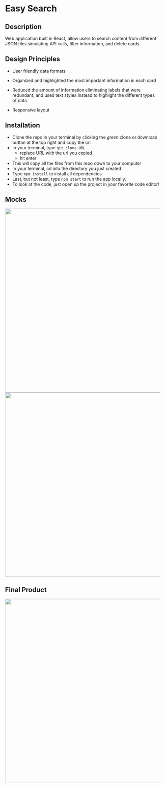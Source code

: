 # Easy Search

## Description

Web application built in React, allow users to search content from different JSON files simulating API calls, filter information, and delete cards.

## Design Principles

- User friendly data formats 

- Organized and highlighted the most important information in each card 

- Reduced the amount of information eliminating labels that were redundant, and used text styles instead to highlight the different types of data 

- Responsive layout 

## Installation
- Clone the repo in your terminal by clicking the _green_ clone or download button at the top right and copy the url
- In your terminal, type ```git clone URL```
  - replace URL with the url you copied
  - hit enter
- This will copy all the files from this repo down to your computer
- In your terminal, cd into the directory you just created
- Type ```npm install``` to install all dependencies
- Last, but not least, type ```npm start``` to run the app locally.
- To look at the code, just open up the project in your favorite code editor!

## Mocks

<img src="https://imgur.com/Im2aIhM.jpg" width="600">

<img src="https://imgur.com/tVmLoMN.jpg" width="600">

## Final Product

<img src="https://imgur.com/H33gXgb.jpg" width="600">
